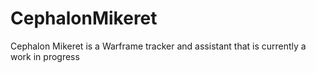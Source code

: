 # CephalonMikeret

Cephalon Mikeret is a Warframe tracker and assistant that is currently a work in progress